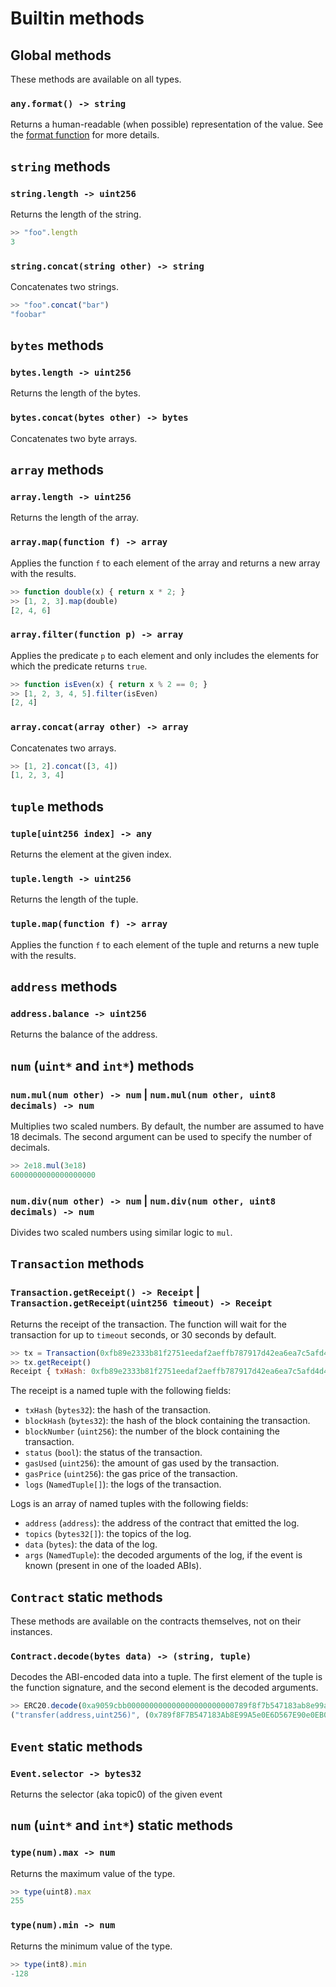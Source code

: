 # Builtin methods

## Global methods

These methods are available on all types.

### `any.format() -> string`

Returns a human-readable (when possible) representation of the value.
See the [format function](./builtin_functions.md#formatany-value-uint8-decimals-uint8-precision---string) for more details.


## `string` methods

### `string.length -> uint256`

Returns the length of the string.

```javascript
>> "foo".length
3
```

### `string.concat(string other) -> string`

Concatenates two strings.

```javascript
>> "foo".concat("bar")
"foobar"
```

## `bytes` methods

### `bytes.length -> uint256`

Returns the length of the bytes.

### `bytes.concat(bytes other) -> bytes`

Concatenates two byte arrays.


## `array` methods

### `array.length -> uint256`

Returns the length of the array.

### `array.map(function f) -> array`

Applies the function `f` to each element of the array and returns a new array with the results.

```javascript
>> function double(x) { return x * 2; }
>> [1, 2, 3].map(double)
[2, 4, 6]
```

### `array.filter(function p) -> array`

Applies the predicate `p` to each element and only includes the elements for which the predicate returns `true`.

```javascript
>> function isEven(x) { return x % 2 == 0; }
>> [1, 2, 3, 4, 5].filter(isEven)
[2, 4]
```

### `array.concat(array other) -> array`

Concatenates two arrays.

```javascript
>> [1, 2].concat([3, 4])
[1, 2, 3, 4]
```


## `tuple` methods

### `tuple[uint256 index] -> any`

Returns the element at the given index.

### `tuple.length -> uint256`

Returns the length of the tuple.

### `tuple.map(function f) -> array`

Applies the function `f` to each element of the tuple and returns a new tuple with the results.

## `address` methods

### `address.balance -> uint256`

Returns the balance of the address.

## `num` (`uint*` and `int*`) methods

### `num.mul(num other) -> num` | `num.mul(num other, uint8 decimals) -> num`

Multiplies two scaled numbers. By default, the number are assumed to have 18 decimals.
The second argument can be used to specify the number of decimals.

```javascript
>> 2e18.mul(3e18)
6000000000000000000
```

### `num.div(num other) -> num` | `num.div(num other, uint8 decimals) -> num`

Divides two scaled numbers using similar logic to `mul`.

## `Transaction` methods

### `Transaction.getReceipt() -> Receipt` | `Transaction.getReceipt(uint256 timeout) -> Receipt`

Returns the receipt of the transaction.
The function will wait for the transaction for up to `timeout` seconds, or 30 seconds by default.

```javascript
>> tx = Transaction(0xfb89e2333b81f2751eedaf2aeffb787917d42ea6ea7c5afd4d45371f3f1b8079)
>> tx.getReceipt()
Receipt { txHash: 0xfb89e2333b81f2751eedaf2aeffb787917d42ea6ea7c5afd4d45371f3f1b8079, blockHash: 0xd82cbdd9aba2827815d8db2e0665b1f54e6decc4f59042e53344f6562301e55b, blockNumber: 18735365, status: true, gasUsed: 54017, gasPrice: 71885095452, logs: [Log { address: 0xe07F9D810a48ab5c3c914BA3cA53AF14E4491e8A, topics: [0xddf252ad1be2c89b69c2b068fc378daa952ba7f163c4a11628f55a4df523b3ef, 0x00000000000000000000000035641673a0ce64f644ad2f395be19668a06a5616, 0x0000000000000000000000009748a9de5a2d81e96c2070f7f0d1d128bbb4d3c4], data: 0x00000000000000000000000000000000000000000000007b1638669932a6793d, args: Transfer { from: 0x35641673A0Ce64F644Ad2f395be19668A06A5616, to: 0x9748a9dE5A2D81e96C2070f7F0D1d128BbB4d3c4, value: 2270550663541970860349 } }] }
```

The receipt is a named tuple with the following fields:

- `txHash` (`bytes32`): the hash of the transaction.
- `blockHash` (`bytes32`): the hash of the block containing the transaction.
- `blockNumber` (`uint256`): the number of the block containing the transaction.
- `status` (`bool`): the status of the transaction.
- `gasUsed` (`uint256`): the amount of gas used by the transaction.
- `gasPrice` (`uint256`): the gas price of the transaction.
- `logs` (`NamedTuple[]`): the logs of the transaction.

Logs is an array of named tuples with the following fields:

- `address` (`address`): the address of the contract that emitted the log.
- `topics` (`bytes32[]`): the topics of the log.
- `data` (`bytes`): the data of the log.
- `args` (`NamedTuple`): the decoded arguments of the log, if the event is known (present in one of the loaded ABIs).


## `Contract` static methods

These methods are available on the contracts themselves, not on their instances.

### `Contract.decode(bytes data) -> (string, tuple)`

Decodes the ABI-encoded data into a tuple.
The first element of the tuple is the function signature, and the second element is the decoded arguments.

```javascript
>> ERC20.decode(0xa9059cbb000000000000000000000000789f8f7b547183ab8e99a5e0e6d567e90e0eb03b0000000000000000000000000000000000000000000000056bc75e2d63100000)
("transfer(address,uint256)", (0x789f8F7B547183Ab8E99A5e0E6D567E90e0EB03B, 100000000000000000000))
```

## `Event` static methods

### `Event.selector -> bytes32`

Returns the selector (aka topic0) of the given event

## `num` (`uint*` and `int*`) static methods

### `type(num).max -> num`

Returns the maximum value of the type.

```javascript
>> type(uint8).max
255
```

### `type(num).min -> num`

Returns the minimum value of the type.

```javascript
>> type(int8).min
-128
```
